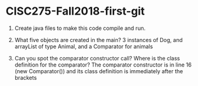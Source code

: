 # CISC275-Fall2018-first-git
1. Create java files to make this code compile and run.

2. What five objects are created in the main?
3 instances of Dog, and arrayList of type Animal, and a Comparator for animals

3. Can you spot the comparator constructor call? Where is the class definition for the comparator?
The comparator constructor is in line 16 (new Comparator<Animal>()) and its class
definition is immediately after the brackets 
